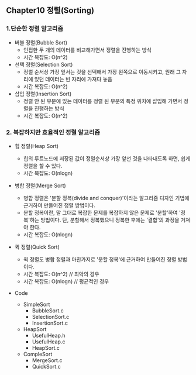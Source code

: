 ## Chapter10 정렬(Sorting)
### 1.단순한 정렬 알고리즘
+ 버블 정렬(Bubble Sort)
  + 인접한 두 개의 데이터를 비교해가면서 정렬을 진행하는 방식
  + 시간 복잡도: O(n^2)
+ 선택 정렬(Selection Sort)
  + 정렬 순서상 가장 앞서는 것을 선택해서 가장 왼쪽으로 이동시키고, 원래 그 자리에 있던 데이터는 빈 자리에 가져다 놓음
  + 시간 복잡도: O(n^2)
+ 삽입 정렬(Insertion Sort)
  + 정렬 안 된 부분에 있는 데이터를 정렬 된 부분의 특정 위치에 삽입해 가면서 정렬을 진행하는 방식
  + 시간 복잡도: O(n^2)

### 2. 복잡하지만 효율적인 정렬 알고리즘
+ 힙 정렬(Heap Sort)
  + 힙의 루트노드에 저장된 값이 정렬순서상 가장 앞선 것을 나타내도록 하면, 쉽게 정렬을 할 수 있다.
  + 시간 복잡도: O(nlogn)
+ 병합 정렬(Merge Sort)
  + 병합 정렬은 '분할 정복(divide and conquer)'이라는 알고리즘 디자인 기법에 근거하여 만들어진 정렬 방법이다.
  + 분할 정복이란, 말 그대로 복잡한 문제를 복잡하지 않은 문제로 '분할'하여 '정복'하는 방법이다. 단, 분할해서 정복했으니 정복한 후에는 '결합'의 과정을 거쳐야 한다.
  + 시간 복잡도: O(nlogn)

+ 퀵 정렬(Quick Sort)
  + 퀵 정렬도 병합 정렬과 마찬가지로 '분할 정복'에 근거하여 만들어진 정렬 방법이다.
  + 시간 복잡도: O(n^2) // 최악의 경우
  + 시간 복잡도: O(nlogn) // 평균적인 경우
    
+ Code
  + SimpleSort
    + BubbleSort.c
    + SelectionSort.c
    + InsertionSort.c
  + HeapSort
    + UsefulHeap.h
    + UsefulHeap.c
    + HeapSort.c
  + CompleSort
    + MergeSort.c
    + QuickSort.c

